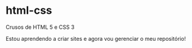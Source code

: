 # html-css
 Crusos de HTML 5 e CSS 3

Estou aprendendo a criar sites e agora vou gerenciar o meu repositório!